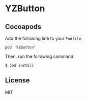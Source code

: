 # YZButton

## Cocoapods

Add the following line to your `Podfile`:

```
pod 'YZButton'
```

Then, run the following command:

```
$ pod install
```



## License

MIT
